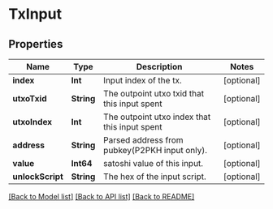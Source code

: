 # TxInput

## Properties
Name | Type | Description | Notes
------------ | ------------- | ------------- | -------------
**index** | **Int** | Input index of the tx. | [optional] 
**utxoTxid** | **String** | The outpoint utxo txid that this input spent | [optional] 
**utxoIndex** | **Int** | The outpoint utxo index that this input spent | [optional] 
**address** | **String** | Parsed address from pubkey(P2PKH input only). | [optional] 
**value** | **Int64** | satoshi value of this input. | [optional] 
**unlockScript** | **String** | The hex of the input script. | [optional] 

[[Back to Model list]](../README.md#documentation-for-models) [[Back to API list]](../README.md#documentation-for-api-endpoints) [[Back to README]](../README.md)


